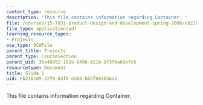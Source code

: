 ```yaml
---
content_type: resource
description: 'This file contains information regarding Container. '
file: /courses/15-783j-product-design-and-development-spring-2006/eb210c0922f0d3f5eab6bbbf081b56a1_containner.pdf
file_type: application/pdf
learning_resource_types:
- Projects
ocw_type: OCWFile
parent_title: Projects
parent_type: CourseSection
parent_uid: 3be48952-182e-8498-811b-9f3f6a69e7c6
resourcetype: Document
title: Slide 1
uid: eb210c09-22f0-d3f5-eab6-bbbf081b56a1
---
```

This file contains information regarding Container. 